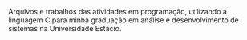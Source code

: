 Arquivos e trabalhos das atividades em programação, utilizando a linguagem C,para minha graduação em análise e desenvolvimento de sistemas na Universidade Estácio.
